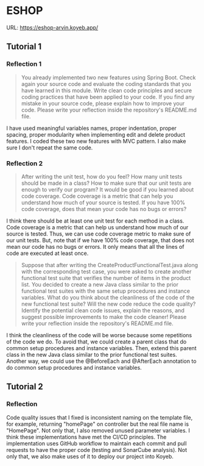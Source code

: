# ESHOP
URL: https://eshop-arvin.koyeb.app/

## Tutorial 1
### Reflection 1
> You already implemented two new features using Spring Boot. Check again your source code and evaluate the coding standards that you have learned in this module. Write clean code principles and secure coding practices that have been applied to your code.  If you find any mistake in your source code, please explain how to improve your code. Please write your reflection inside the repository's README.md file.

I have used meaningful variables names, proper indentation, proper spacing, proper modularity when implementing edit and delete product features. I coded these two new features with MVC pattern. I also make sure I don't repeat the same code.

### Reflection 2
> After writing the unit test, how do you feel? How many unit tests should be made in a class? How to make sure that our unit tests are enough to verify our program? It would be good if you learned about code coverage. Code coverage is a metric that can help you understand how much of your source is tested. If you have 100% code coverage, does that mean your code has no bugs or errors? 

I think there should be at least one unit test for each method in a class. Code coverage is a metric that can help us understand how much of our source is tested. Thus, we can use code coverage metric to make sure of our unit tests. But, note that if we have 100% code coverage, that does not mean our code has no bugs or errors. It only means that all the lines of code are executed at least once.

> Suppose that after writing the CreateProductFunctionalTest.java along with the corresponding test case, you were asked to create another functional test suite that verifies the number of items in the product list. You decided to create a new Java class similar to the prior functional test suites with the same setup procedures and instance variables. What do you think about the cleanliness of the code of the new functional test suite? Will the new code reduce the code quality? Identify the potential clean code issues, explain the reasons, and suggest possible improvements to make the code cleaner! Please write your reflection inside the repository's README.md file.

I think the cleanliness of the code will be worse because some repetitions of the code we do. To avoid that, we could create a parent class that do common setup procedures and instance variables. Then, extend this parent class in the new Java class similar to the prior functional test suites. Another way, we could use the @BeforeEach and @AfterEach annotation to do common setup procedures and instance variables.

## Tutorial 2
### Reflection
Code quality issues that I fixed is inconsistent naming on the template file, for example, returning "homePage" on controller but the real file name is "HomePage". Not only that, I also removed unused parameter variables. I think these implementations have met the CI/CD principles. The implementation uses GitHub workflow to maintain each commit and pull requests to have the proper code (testing and SonarCube analysis). Not only that, we also make uses of it to deploy our project into Koyeb. 